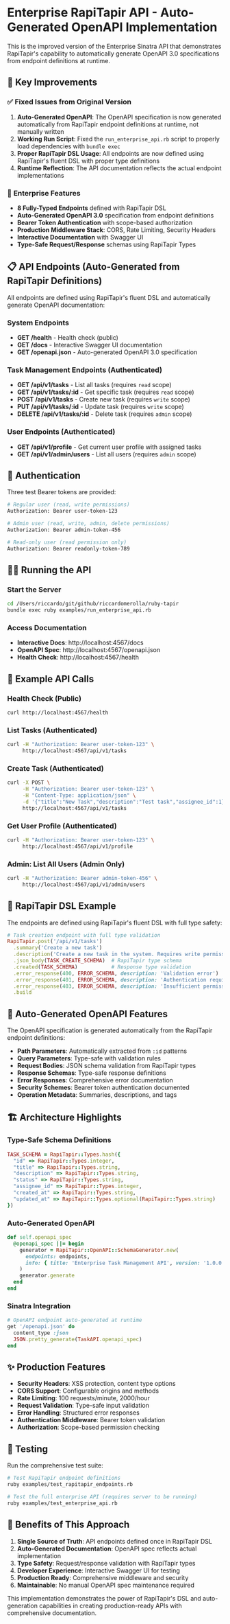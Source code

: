 # Enterprise RapiTapir API - Auto-Generated OpenAPI Implementation

This is the improved version of the Enterprise Sinatra API that demonstrates RapiTapir's capability to automatically generate OpenAPI 3.0 specifications from endpoint definitions at runtime.

## 🎯 Key Improvements

### ✅ **Fixed Issues from Original Version**

1. **Auto-Generated OpenAPI**: The OpenAPI specification is now generated automatically from RapiTapir endpoint definitions at runtime, not manually written
2. **Working Run Script**: Fixed the `run_enterprise_api.rb` script to properly load dependencies with `bundle exec`
3. **Proper RapiTapir DSL Usage**: All endpoints are now defined using RapiTapir's fluent DSL with proper type definitions
4. **Runtime Reflection**: The API documentation reflects the actual endpoint implementations

### 🚀 **Enterprise Features**

- **8 Fully-Typed Endpoints** defined with RapiTapir DSL
- **Auto-Generated OpenAPI 3.0** specification from endpoint definitions
- **Bearer Token Authentication** with scope-based authorization
- **Production Middleware Stack**: CORS, Rate Limiting, Security Headers
- **Interactive Documentation** with Swagger UI
- **Type-Safe Request/Response** schemas using RapiTapir Types

## 📋 API Endpoints (Auto-Generated from RapiTapir Definitions)

All endpoints are defined using RapiTapir's fluent DSL and automatically generate OpenAPI documentation:

### System Endpoints
- **GET /health** - Health check (public)
- **GET /docs** - Interactive Swagger UI documentation  
- **GET /openapi.json** - Auto-generated OpenAPI 3.0 specification

### Task Management Endpoints (Authenticated)
- **GET /api/v1/tasks** - List all tasks (requires `read` scope)
- **GET /api/v1/tasks/:id** - Get specific task (requires `read` scope)
- **POST /api/v1/tasks** - Create new task (requires `write` scope)
- **PUT /api/v1/tasks/:id** - Update task (requires `write` scope)
- **DELETE /api/v1/tasks/:id** - Delete task (requires `admin` scope)

### User Endpoints (Authenticated)
- **GET /api/v1/profile** - Get current user profile with assigned tasks
- **GET /api/v1/admin/users** - List all users (requires `admin` scope)

## 🔑 Authentication

Three test Bearer tokens are provided:

```bash
# Regular user (read, write permissions)
Authorization: Bearer user-token-123

# Admin user (read, write, admin, delete permissions) 
Authorization: Bearer admin-token-456

# Read-only user (read permission only)
Authorization: Bearer readonly-token-789
```

## 🏃‍♂️ **Running the API**

### Start the Server
```bash
cd /Users/riccardo/git/github/riccardomerolla/ruby-tapir
bundle exec ruby examples/run_enterprise_api.rb
```

### Access Documentation
- **Interactive Docs**: http://localhost:4567/docs
- **OpenAPI Spec**: http://localhost:4567/openapi.json  
- **Health Check**: http://localhost:4567/health

## 📖 **Example API Calls**

### Health Check (Public)
```bash
curl http://localhost:4567/health
```

### List Tasks (Authenticated)
```bash
curl -H "Authorization: Bearer user-token-123" \
     http://localhost:4567/api/v1/tasks
```

### Create Task (Authenticated)
```bash
curl -X POST \
     -H "Authorization: Bearer user-token-123" \
     -H "Content-Type: application/json" \
     -d '{"title":"New Task","description":"Test task","assignee_id":1}' \
     http://localhost:4567/api/v1/tasks
```

### Get User Profile (Authenticated)
```bash
curl -H "Authorization: Bearer user-token-123" \
     http://localhost:4567/api/v1/profile
```

### Admin: List All Users (Admin Only)
```bash
curl -H "Authorization: Bearer admin-token-456" \
     http://localhost:4567/api/v1/admin/users
```

## 🎯 **RapiTapir DSL Example**

The endpoints are defined using RapiTapir's fluent DSL with full type safety:

```ruby
# Task creation endpoint with full type validation
RapiTapir.post('/api/v1/tasks')
  .summary('Create a new task')
  .description('Create a new task in the system. Requires write permission.')
  .json_body(TASK_CREATE_SCHEMA)  # RapiTapir type schema
  .created(TASK_SCHEMA)           # Response type validation
  .error_response(400, ERROR_SCHEMA, description: 'Validation error')
  .error_response(401, ERROR_SCHEMA, description: 'Authentication required')
  .error_response(403, ERROR_SCHEMA, description: 'Insufficient permissions')
  .build
```

## 🔧 **Auto-Generated OpenAPI Features**

The OpenAPI specification is generated automatically from the RapiTapir endpoint definitions:

- **Path Parameters**: Automatically extracted from `:id` patterns
- **Query Parameters**: Type-safe with validation rules
- **Request Bodies**: JSON schema validation from RapiTapir types
- **Response Schemas**: Type-safe response definitions
- **Error Responses**: Comprehensive error documentation
- **Security Schemes**: Bearer token authentication documented
- **Operation Metadata**: Summaries, descriptions, and tags

## 🏗️ **Architecture Highlights**

### Type-Safe Schema Definitions
```ruby
TASK_SCHEMA = RapiTapir::Types.hash({
  "id" => RapiTapir::Types.integer,
  "title" => RapiTapir::Types.string,
  "description" => RapiTapir::Types.string,
  "status" => RapiTapir::Types.string,
  "assignee_id" => RapiTapir::Types.integer,
  "created_at" => RapiTapir::Types.string,
  "updated_at" => RapiTapir::Types.optional(RapiTapir::Types.string)
})
```

### Auto-Generated OpenAPI
```ruby
def self.openapi_spec
  @openapi_spec ||= begin
    generator = RapiTapir::OpenAPI::SchemaGenerator.new(
      endpoints: endpoints,
      info: { title: 'Enterprise Task Management API', version: '1.0.0' }
    )
    generator.generate
  end
end
```

### Sinatra Integration
```ruby
# OpenAPI endpoint auto-generated at runtime
get '/openapi.json' do
  content_type :json
  JSON.pretty_generate(TaskAPI.openapi_spec)
end
```

## ✨ **Production Features**

- **Security Headers**: XSS protection, content type options
- **CORS Support**: Configurable origins and methods
- **Rate Limiting**: 100 requests/minute, 2000/hour
- **Request Validation**: Type-safe input validation
- **Error Handling**: Structured error responses
- **Authentication Middleware**: Bearer token validation
- **Authorization**: Scope-based permission checking

## 🧪 **Testing**

Run the comprehensive test suite:

```bash
# Test RapiTapir endpoint definitions
ruby examples/test_rapitapir_endpoints.rb

# Test the full enterprise API (requires server to be running)
ruby examples/test_enterprise_api.rb
```

## 🎉 **Benefits of This Approach**

1. **Single Source of Truth**: API endpoints defined once in RapiTapir DSL
2. **Auto-Generated Documentation**: OpenAPI spec reflects actual implementation
3. **Type Safety**: Request/response validation with RapiTapir types  
4. **Developer Experience**: Interactive Swagger UI for testing
5. **Production Ready**: Comprehensive middleware and security
6. **Maintainable**: No manual OpenAPI spec maintenance required

This implementation demonstrates the power of RapiTapir's DSL and auto-generation capabilities in creating production-ready APIs with comprehensive documentation.

